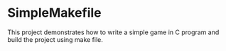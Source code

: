 # SimpleMakefile
This project demonstrates how to write a simple game in C program and build the project using make file.

